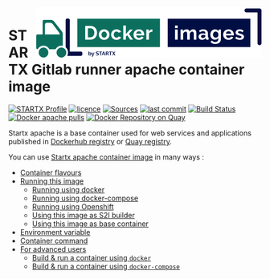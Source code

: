 <img align="right" src="https://raw.githubusercontent.com/startxfr/docker-images/master/travis/logo-small.svg?sanitize=true">

# STARTX Gitlab runner apache container image

[![STARTX Profile](https://img.shields.io/badge/provider-startx-green.svg)](https://github.com/startxfr) [![licence](https://img.shields.io/github/license/startxfr/docker-images.svg)](https://gitlab.com/startx1/containers) [![Sources](https://img.shields.io/badge/startx-docker--images-blue.svg)](https://gitlab.com/startx1/containers/tree/master/GitlabRunner/apache/)
[![last commit](https://img.shields.io/github/last-commit/startxfr/docker-images.svg)](https://gitlab.com/startx1/containers) [![Build Status](https://travis-ci.org/startxfr/docker-images.svg?branch=master)](https://travis-ci.org/startxfr/docker-images) [![Docker apache pulls](https://img.shields.io/docker/pulls/startx/sv-apache)](https://hub.docker.com/r/startx/sv-apache) [![Docker Repository on Quay](https://quay.io/repository/startx/apache/status "Docker Repository on Quay")](https://quay.io/repository/startx/apache)

Startx apache is a base container used for web services and applications published in
[Dockerhub registry](https://hub.docker.com/u/startx) or [Quay registry](https://quay.io/startx).

You can use [Startx apache container image](https://docker-images.readthedocs.io/en/latest/GitlabRunner/apache/) in many ways :

- [Container flavours](https://docker-images.readthedocs.io/en/latest/GitlabRunner/apache/#container-flavours)
- [Running this image](https://docker-images.readthedocs.io/en/latest/GitlabRunner/apache/#running-this-image)
  - [Running using docker](https://docker-images.readthedocs.io/en/latest/GitlabRunner/apache/#running-using-docker)
  - [Running using docker-compose](https://docker-images.readthedocs.io/en/latest/GitlabRunner/apache/#running-using-docker-compose)
  - [Running using Openshift](https://docker-images.readthedocs.io/en/latest/GitlabRunner/apache/#running-using-openshift)
  - [Using this image as S2I builder](https://docker-images.readthedocs.io/en/latest/GitlabRunner/apache/#using-this-image-as-s2i-builder)
  - [Using this image as base container](https://docker-images.readthedocs.io/en/latest/GitlabRunner/apache/#using-this-image-as-base-container)
- [Environment variable](https://docker-images.readthedocs.io/en/latest/GitlabRunner/apache/#environment-variable)
- [Container command](https://docker-images.readthedocs.io/en/latest/GitlabRunner/apache/#container-command)
- [For advanced users](https://docker-images.readthedocs.io/en/latest/GitlabRunner/apache/#for-advanced-users)
  - [Build & run a container using `docker`](https://docker-images.readthedocs.io/en/latest/GitlabRunner/apache/#build--run-a-container-using-docker)
  - [Build & run a container using `docker-compose`](https://docker-images.readthedocs.io/en/latest/GitlabRunner/apache/#build--run-a-container-using-docker-compose)
